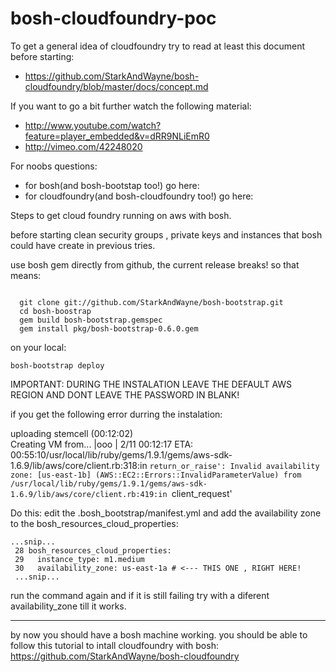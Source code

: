 bosh-cloudfoundry-poc
=====================

To get a general idea of cloudfoundry try to read at least this document before starting:

+ https://github.com/StarkAndWayne/bosh-cloudfoundry/blob/master/docs/concept.md

If you want to go a bit further watch the following material:

+ http://www.youtube.com/watch?feature=player_embedded&v=dRR9NLiEmR0
+ http://vimeo.com/42248020 

For noobs questions:
+ for bosh(and bosh-bootstap too!) go here:
+ for cloudfoundry(and bosh-cloudfoundry too!) go here:

Steps to get cloud foundry running on aws with bosh.

before starting clean security groups , private keys and instances that bosh could have create in previous tries.

use bosh gem directly from github, the current release breaks!
so that means:

```
  
  git clone git://github.com/StarkAndWayne/bosh-bootstrap.git
  cd bosh-boostrap
  gem build bosh-bootstrap.gemspec 
  gem install pkg/bosh-bootstrap-0.6.0.gem 
```
on your local:
```
bosh-bootstrap deploy
```
IMPORTANT: DURING THE INSTALATION LEAVE THE DEFAULT AWS REGION AND DONT LEAVE THE PASSWORD IN BLANK!

if you get the following error durring the instalation:

uploading stemcell (00:12:02)                                                 
Creating VM from...          |ooo                | 2/11 00:12:17  ETA: 00:55:10/usr/local/lib/ruby/gems/1.9.1/gems/aws-sdk-1.6.9/lib/aws/core/client.rb:318:in `return_or_raise': Invalid availability zone: [us-east-1b] (AWS::EC2::Errors::InvalidParameterValue)
  from /usr/local/lib/ruby/gems/1.9.1/gems/aws-sdk-1.6.9/lib/aws/core/client.rb:419:in `client_request'

Do this:
edit the .bosh_bootstrap/manifest.yml and add the availability zone to the bosh_resources_cloud_properties:
```
...snip...
 28 bosh_resources_cloud_properties:
 29   instance_type: m1.medium
 30   availability_zone: us-east-1a # <--- THIS ONE , RIGHT HERE!
 ...snip...
```
run the command again and if it is still failing try with a diferent availability_zone till it works.

--------------
by now you should have a bosh machine working.
you should be able to follow this tutorial to intall cloudfoundry with bosh:
https://github.com/StarkAndWayne/bosh-cloudfoundry
